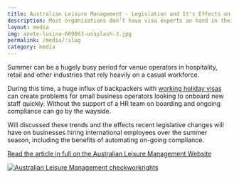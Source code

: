 ```yaml
---
title: Australian Leisure Management - Legislation and It's Effects on Summer Hiring
description: Most organisations don’t have visa experts on hand in their HR department, so it’s important to make sure you’re aware of the key requirements and source expert help if you’re unsure. 
layout: media
img: anete-lusina-609863-unsplash-3.jpg
permalink: /media/:slug
category: media
---
```


Summer can be a hugely busy period for venue operators in hospitality, retail and other industries that rely heavily on a casual workforce. 

During this time, a huge influx of backpackers with [working holiday visas](https://www.checkworkrights.com.au/working-holiday-makers) can create problems for small business operators looking to onboard new staff quickly. Without the support of a HR team on boarding and ongoing compliance can go by the wayside.

Will discussed these trends and the effects recent legislative changes will have on businesses hiring international employees over the summer season, including the benefits of automating on-going compliance.

[Read the article in full on the Australian Leisure Management Website](https://www.ausleisure.com.au/news/legislative-changes-to-impact-summer-hiring/)

[![Australian Leisure Management checkworkrights](https://res.cloudinary.com/tssimmi/image/fetch/https://www.checkworkrights.com.au/assets/img/images/ausleisure.png)](https://www.ausleisure.com.au/news/legislative-changes-to-impact-summer-hiring/)